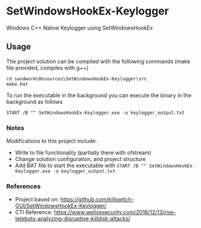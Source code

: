 # SetWindowsHookEx-Keylogger
Windows C++ Native Keylogger using SetWindowsHookEx

## Usage

The project solution can be compiled with the following commands (make file provided, compiles with g++)

```
cd sandworm\Resources\SetWindowsHookEx-Keylogger\src
make.bat
```

To run the executable in the background you can execute the binary in the background as follows

```
START /B "" SetWindowsHookEx-Keylogger.exe -o keylogger_output.txt
```

### Notes

Modifications to this project include:
- Write to file functionality (partially there with ofstream)
- Change solution configuration, and project structure
- Add BAT file to start the executable with `START /B "" SetWindowsHookEx-Keylogger.exe -o keylogger_output.txt`

### References
- Project based on: https://github.com/killswitch-GUI/SetWindowsHookEx-Keylogger/
- CTI Reference: https://www.welivesecurity.com/2016/12/13/rise-telebots-analyzing-disruptive-killdisk-attacks/
